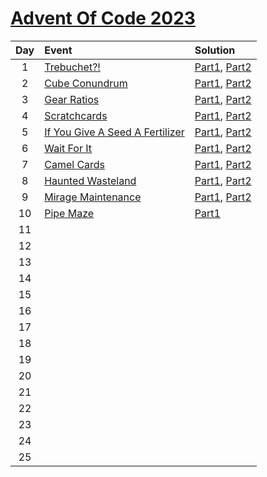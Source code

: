 # [Advent Of Code 2023](https://adventofcode.com/2023)

|  Day  | Event                                                                  | Solution                                          |
| :---: | :--------------------------------------------------------------------- | :------------------------------------------------ |
|   1   | [Trebuchet?!](https://adventofcode.com/2023/day/1)                     | [Part1](./Day1/d1p1.py),  [Part2](./Day1/d1p2.py) |
|   2   | [Cube Conundrum](https://adventofcode.com/2023/day/2)                  | [Part1](./Day2/d2p1.py),  [Part2](./Day2/d2p2.py) |
|   3   | [Gear Ratios](https://adventofcode.com/2023/day/3)                     | [Part1](./Day3/d3p1.py),  [Part2](./Day3/d3p2.py) |
|   4   | [Scratchcards](https://adventofcode.com/2023/day/4)                    | [Part1](./Day4/d4p1.py),  [Part2](./Day4/d4p2.py) |
|   5   | [If You Give A Seed A Fertilizer](https://adventofcode.com/2023/day/5) | [Part1](./Day5/d5p1.py),  [Part2](./Day5/d5p2.py) |
|   6   | [Wait For It](https://adventofcode.com/2023/day/6)                     | [Part1](./Day6/d6p1.py),  [Part2](./Day6/d6p2.py) |
|   7   | [Camel Cards](https://adventofcode.com/2023/day/7)                     | [Part1](./Day7/d7p1.py),  [Part2](./Day7/d7p2.py) |
|   8   | [Haunted Wasteland](https://adventofcode.com/2023/day/8)               | [Part1](./Day8/d8p1.py),  [Part2](./Day8/d8p2.py) |
|   9   | [Mirage Maintenance](https://adventofcode.com/2023/day/9)              | [Part1](./Day9/d9p1.py),  [Part2](./Day9/d9p2.py) |
|  10   | [Pipe Maze](https://adventofcode.com/2023/day/10)                      | [Part1](./Day10/d10p1.py)                         |
|  11   |                                                                        |                                                   |
|  12   |                                                                        |                                                   |
|  13   |                                                                        |                                                   |
|  14   |                                                                        |                                                   |
|  15   |                                                                        |                                                   |
|  16   |                                                                        |                                                   |
|  17   |                                                                        |                                                   |
|  18   |                                                                        |                                                   |
|  19   |                                                                        |                                                   |
|  20   |                                                                        |                                                   |
|  21   |                                                                        |                                                   |
|  22   |                                                                        |                                                   |
|  23   |                                                                        |                                                   |
|  24   |                                                                        |                                                   |
|  25   |                                                                        |                                                   |
